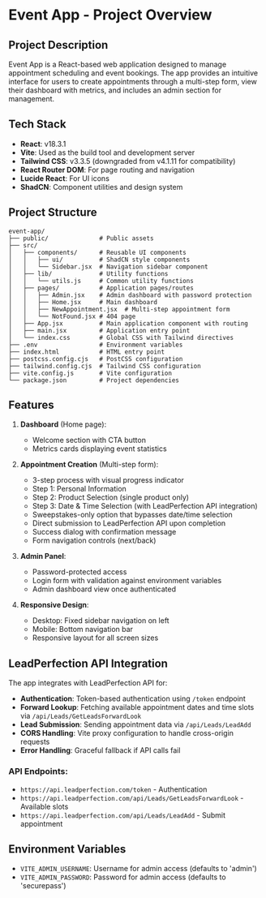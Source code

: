 # Event App - Project Overview

## Project Description
Event App is a React-based web application designed to manage appointment scheduling and event bookings. The app provides an intuitive interface for users to create appointments through a multi-step form, view their dashboard with metrics, and includes an admin section for management.

## Tech Stack
- **React**: v18.3.1
- **Vite**: Used as the build tool and development server
- **Tailwind CSS**: v3.3.5 (downgraded from v4.1.11 for compatibility)
- **React Router DOM**: For page routing and navigation
- **Lucide React**: For UI icons
- **ShadCN**: Component utilities and design system

## Project Structure
```
event-app/
├── public/              # Public assets
├── src/
│   ├── components/      # Reusable UI components
│   │   ├── ui/          # ShadCN style components
│   │   └── Sidebar.jsx  # Navigation sidebar component
│   ├── lib/             # Utility functions
│   │   └── utils.js     # Common utility functions
│   ├── pages/           # Application pages/routes
│   │   ├── Admin.jsx    # Admin dashboard with password protection
│   │   ├── Home.jsx     # Main dashboard
│   │   ├── NewAppointment.jsx  # Multi-step appointment form
│   │   └── NotFound.jsx # 404 page
│   ├── App.jsx          # Main application component with routing
│   ├── main.jsx         # Application entry point
│   └── index.css        # Global CSS with Tailwind directives
├── .env                 # Environment variables
├── index.html           # HTML entry point
├── postcss.config.cjs   # PostCSS configuration
├── tailwind.config.cjs  # Tailwind CSS configuration
├── vite.config.js       # Vite configuration
└── package.json         # Project dependencies
```

## Features
1. **Dashboard** (Home page):
   - Welcome section with CTA button
   - Metrics cards displaying event statistics

2. **Appointment Creation** (Multi-step form):
   - 3-step process with visual progress indicator
   - Step 1: Personal Information
   - Step 2: Product Selection (single product only)
   - Step 3: Date & Time Selection (with LeadPerfection API integration)
   - Sweepstakes-only option that bypasses date/time selection
   - Direct submission to LeadPerfection API upon completion
   - Success dialog with confirmation message
   - Form navigation controls (next/back)

3. **Admin Panel**:
   - Password-protected access
   - Login form with validation against environment variables
   - Admin dashboard view once authenticated

4. **Responsive Design**:
   - Desktop: Fixed sidebar navigation on left
   - Mobile: Bottom navigation bar
   - Responsive layout for all screen sizes

## LeadPerfection API Integration
The app integrates with LeadPerfection API for:
- **Authentication**: Token-based authentication using `/token` endpoint
- **Forward Lookup**: Fetching available appointment dates and time slots via `/api/Leads/GetLeadsForwardLook`
- **Lead Submission**: Sending appointment data via `/api/Leads/LeadAdd`
- **CORS Handling**: Vite proxy configuration to handle cross-origin requests
- **Error Handling**: Graceful fallback if API calls fail

### API Endpoints:
- `https://api.leadperfection.com/token` - Authentication
- `https://api.leadperfection.com/api/Leads/GetLeadsForwardLook` - Available slots
- `https://api.leadperfection.com/api/Leads/LeadAdd` - Submit appointment

## Environment Variables
- `VITE_ADMIN_USERNAME`: Username for admin access (defaults to 'admin')
- `VITE_ADMIN_PASSWORD`: Password for admin access (defaults to 'securepass')
